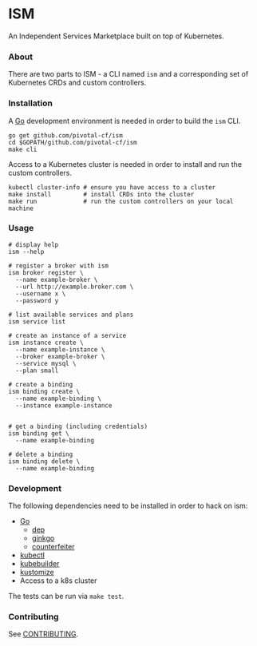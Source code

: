 # ISM

An Independent Services Marketplace built on top of Kubernetes.

### About

There are two parts to ISM - a CLI named `ism` and a corresponding set of Kubernetes CRDs and custom controllers.

### Installation

A [Go](https://golang.org/) development environment is needed in order to build the `ism` CLI.

```
go get github.com/pivotal-cf/ism
cd $GOPATH/github.com/pivotal-cf/ism
make cli
```

Access to a Kubernetes cluster is needed in order to install and run the custom controllers.

```
kubectl cluster-info # ensure you have access to a cluster
make install         # install CRDs into the cluster
make run             # run the custom controllers on your local machine
```

### Usage

```
# display help
ism --help

# register a broker with ism
ism broker register \
  --name example-broker \
  --url http://example.broker.com \
  --username x \
  --password y

# list available services and plans
ism service list

# create an instance of a service
ism instance create \
  --name example-instance \
  --broker example-broker \
  --service mysql \
  --plan small

# create a binding
ism binding create \
  --name example-binding \
  --instance example-instance
  
  
# get a binding (including credentials)
ism binding get \
  --name example-binding

# delete a binding
ism binding delete \
  --name example-binding
```

### Development

The following dependencies need to be installed in order to hack on ism:

* [Go](https://golang.org/doc/install)
  * [dep](https://github.com/golang/dep)
  * [ginkgo](https://github.com/onsi/ginkgo)
  * [counterfeiter](https://github.com/maxbrunsfeld/counterfeiter)
* [kubectl](https://kubernetes.io/docs/tasks/tools/install-kubectl/)
* [kubebuilder](https://github.com/kubernetes-sigs/kubebuilder)
* [kustomize](https://github.com/kubernetes-sigs/kustomize)
* Access to a k8s cluster

The tests can be run via `make test`.

### Contributing

See [CONTRIBUTING](/CONTRIBUTING.md).
